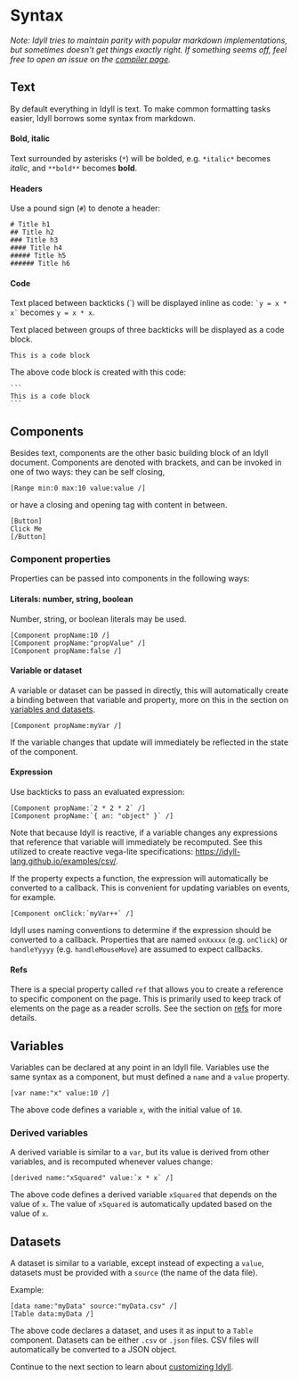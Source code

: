 
# Syntax

*Note: Idyll tries to maintain parity with popular markdown implementations, but sometimes doesn't get things exactly right. If something seems off, feel free to open an issue on the [compiler page](https://github.com/idyll-lang/idyll-compiler/issues).*

## Text

By default everything in Idyll is text. To make common
formatting tasks easier, Idyll borrows some syntax from markdown.

#### Bold, italic

Text surrounded by asterisks (`*`) will be bolded,
e.g. `*italic*` becomes *italic*, and `**bold**` becomes
**bold**.

#### Headers

Use a pound sign (`#`) to denote a header:

```
# Title h1
## Title h2
### Title h3
#### Title h4
##### Title h5
###### Title h6
```

#### Code

Text placed between backticks (\`) will be displayed inline
as code: `` `y = x * x` `` becomes `y = x * x`.

Text placed between groups of three backticks will be displayed as
a code block.

```
This is a code block
```

The above code block is created with this code:
````
```
This is a code block
```
````


## Components

Besides text, components are the other basic building block of an Idyll document.
Components are denoted with brackets, and can be invoked in one of two ways: they can be self
closing,

```
[Range min:0 max:10 value:value /]
```

or have a closing and opening tag with content in between.

```
[Button]
Click Me
[/Button]
```

### Component properties

Properties can be passed into components
in the following ways:

#### Literals: number, string, boolean

Number, string, or boolean literals may be used.

```
[Component propName:10 /]
[Component propName:"propValue" /]
[Component propName:false /]
```

#### Variable or dataset

A variable or dataset can be passed in directly, this will
automatically create a binding between that variable and property,
more on this in the section on [variables and datasets](/components-variables-and-datasets).

```
[Component propName:myVar /]
```

If the variable changes that update will immediately be reflected in the
state of the component.

#### Expression

Use backticks to pass an evaluated expression:

```
[Component propName:`2 * 2 * 2` /]
[Component propName:`{ an: "object" }` /]
```

Note that because Idyll is reactive, if a variable changes any expressions that reference that
variable will immediately be recomputed. See this utilized to create reactive vega-lite specifications:
https://idyll-lang.github.io/examples/csv/.

If the property expects a function,
the expression will automatically be
converted to a callback. This is convenient
for updating variables on events, for example.

```
[Component onClick:`myVar++` /]
```

Idyll uses naming conventions to determine if the expression should be converted to a callback.
Properties that are named `onXxxxx` (e.g. `onClick`) or `handleYyyyy` (e.g. `handleMouseMove`) are
assumed to expect callbacks.


#### Refs

There is a special property called `ref` that allows you to create a reference to specific
component on the page. This is primarily used to keep track of elements on the page as
a reader scrolls. See the section on [refs](/components-refs) for more details.


## Variables

Variables can be declared at any point in an Idyll file. Variables use
the same syntax as a component, but must defined a `name` and a `value`
property.

```
[var name:"x" value:10 /]
```

The above code defines a variable `x`, with the initial value of `10`.

### Derived variables

A derived variable is similar to a `var`, but its value is derived from
other variables, and is recomputed whenever values change:

```
[derived name:"xSquared" value:`x * x` /]
```

The above code defines a derived variable `xSquared` that depends
on the value of `x`. The value of `xSquared` is automatically updated
based on the value of `x`.

## Datasets

A dataset is similar to a variable, except instead of expecting a
`value`, datasets must be provided with a `source` (the name of the data file).

Example:

```
[data name:"myData" source:"myData.csv" /]
[Table data:myData /]
```

The above code declares a dataset, and uses it as input to a `Table` component.
Datasets can be either `.csv` or `.json` files. CSV files will automatically be
converted to a JSON object.

Continue to the next section to learn about [customizing Idyll](/configuration-and-styles).

